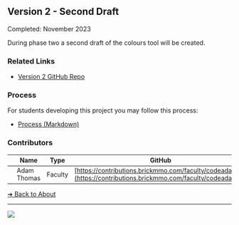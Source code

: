 <style>@import url("//readme.codeadam.ca/readme.css");</style>

## Version 2 - Second Draft

Completed: November 2023

During phase two a second draft of the colours tool will be created. 

### Related Links

- [Version 2 GitHub Repo](https://github.com/BrickMMO/colours-v2)

### Process

For students developing this project you may follow this process:

- [Process (Markdown)](v2/colours-v2-process.markdown)

### Contributors

| | Name | Type | GitHub |
| ------------------------------------- | ----------- | ------- | ----------------------------------------------------- |
| ![codeadamca](faculty/codeadamca.png) | Adam Thomas | Faculty | [https://contributions.brickmmo.com/faculty/codeadamca](https://contributions.brickmmo.com/faculty/codeadamca) |

[&#10132; Back to About](/colours-about/)

---

<a href="https://brickmmo.com">
<img src="https://brickmmo.com/images/brickmmo-logo-horizontal.jpg" width="100">
</a>

